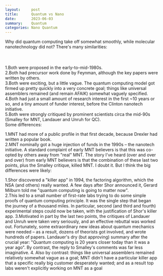 ```yaml
---
layout:     post
title:      Quantum vs Nano
date:       2023-06-03
summary:    Quantum
categories: Nano Quantum
---
```


Why did quantum computing take off somewhat smoothly, while molecular nanotechnology did not?
There's many similarities:
<br>
\
\
\
1.Both were proposed in the early-to-mid-1980s.
<br>
2.Both had precursor work done by Feynman, although the key papers were written by others.
<br>
3.Both were exciting, but a little vague. The quantum computing model got firmed up pretty quickly into a very concrete goal; things like universal assemblers remained (and remain AFAIK) somewhat vaguely specified.
<br>
4.Both had just a small amount of research interest in the first ~10 years or so, and a tiny amount of funder interest, before the Clinton nanotech initiative.
<br>
5.Both were strongly critiqued by prominent scientists circa the mid-90s (Smalley for MNT, Landauer and Unruh for QC).
<br>
Some differences:

1.MNT had more of a public profile in that first decade, because Drexler had written a popular book.
<br>
2.MNT nominally got a huge injection of funds in the 1990s – the nanotech initiative. A standard complaint of early MNT believers is that this was co-opted by others away from "real" MNT.
The story I've heard (over and over and over) from early MNT believers is that the combination of these last two points, plus the Smalley critique, killed MNT. I doubt it. But I think the big differences were likely:

1.Shor discovered a "killer app" in 1994, the factoring algorithm, which the NSA (and others) really wanted. A few days after Shor announced it, Gerard Milburn told me "quantum computing is going to matter now".
<br>
2.This led to a small number of first-rate labs trying to do some simple proofs of quantum computing principle. It was the single step that began the journey of a thousand miles. In particular, second (and third and fourth) experimental steps could now be taken, with the justification of Shor's killer app.
3.Motivated in part by the last two points, the critiques of Landauer and Unruh were taken very seriously, and an effective rebuttal was worked out. Fortunately, some extraordinary new ideas about quantum mechanics were needed – as a result, dozens of theorists got involved, and wrote hundreds of papers. Landauer's dry (but approving) summary after the crucial year: "Quantum computing is 20 years closer today than it was a year ago". By contrast, the reply to Smalley's comments was far less imaginative.
4. Also by contrast: things like universal assemblers remained relatively somewhat vague as a goal; MNT didn't have a particular killer app that a specific really big customer desperately wanted; and as a result top labs weren't explicitly working on MNT as a goal
